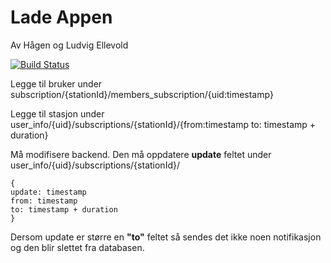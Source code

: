 # Lade Appen
Av Hågen og Ludvig Ellevold

[![Build Status](https://travis-ci.com/ljellevo/lade-appen.svg?token=4vRybCsr2qhs6ApMwxt1&branch=master)](https://travis-ci.com/ljellevo/lade-appen)


Legge til bruker under subscription/{stationId}/members_subscription/{uid:timestamp}

Legge til stasjon under user_info/{uid}/subscriptions/{stationId}/{from:timestamp
 to: timestamp + duration}

Må modifisere backend. Den må oppdatere __update__ feltet under user_info/{uid}/subscriptions/{stationId}/

    {
    update: timestamp
    from: timestamp
    to: timestamp + duration
    }

Dersom update er større en __"to"__ feltet så sendes det ikke noen notifikasjon og den blir slettet fra databasen.